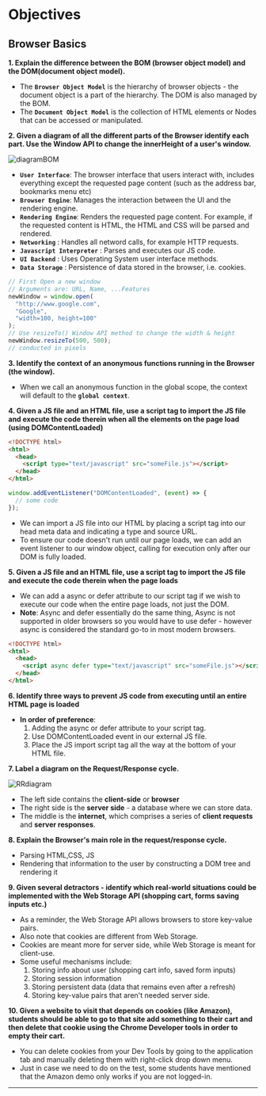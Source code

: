 # **Objectives**

## **Browser Basics**

**1. Explain the difference between the BOM (browser object model) and the DOM(document object model).**

- The **`Browser Object Model`** is the hierarchy of browser objects - the document object is a part of the hierarchy. The DOM is also managed by the BOM.
- The **`Document Object Model`** is the collection of HTML elements or Nodes that can be accessed or manipulated.

**2. Given a diagram of all the different parts of the Browser identify each part. Use the Window API to change the innerHeight of a user's window.**

![diagramBOM](https://Lambda-open-assets.s3-us-west-1.amazonaws.com/Module-DOM-API/browser-basics/assets/browser.png)

- **`User Interface`**: The browser interface that users interact with, includes everything except the requested page content (such as the address bar, bookmarks menu etc)
- **`Browser Engine`**: Manages the interaction between the UI and the rendering engine.
- **`Rendering Engine`**: Renders the requested page content. For example, if the requested content is HTML, the HTML and CSS will be parsed and rendered.
- **`Networking`** : Handles all netword calls, for example HTTP requests.
- **`Javascript Interpreter`** : Parses and executes our JS code.
- **`UI Backend`** : Uses Operating System user interface methods.
- **`Data Storage`** : Persistence of data stored in the browser, i.e. cookies.

```js
// First Open a new window
// Arguments are: URL, Name, ...Features
newWindow = window.open(
  "http://www.google.com",
  "Google",
  "width=100, height=100"
);
// Use resizeTo() Window API method to change the width & height
newWindow.resizeTo(500, 500);
// conducted in pixels
```

**3. Identify the context of an anonymous functions running in the Browser (the window).**

- When we call an anonymous function in the global scope, the context will default to the **`global context`**.

**4. Given a JS file and an HTML file, use a script tag to import the JS file and execute the code therein when all the elements on the page load (using DOMContentLoaded)**

```html
<!DOCTYPE html>
<html>
  <head>
    <script type="text/javascript" src="someFile.js"></script>
  </head>
</html>
```

```js
window.addEventListener("DOMContentLoaded", (event) => {
  // some code
});
```

- We can import a JS file into our HTML by placing a script tag into our head meta data and indicating a type and source URL.
- To ensure our code doesn't run until our page loads, we can add an event listener to our window object, calling for execution only after our DOM is fully loaded.

**5. Given a JS file and an HTML file, use a script tag to import the JS file and execute the code therein when the page loads**

- We can add a async or defer attribute to our script tag if we wish to execute our code when the entire page loads, not just the DOM.
- **Note**: Async and defer essentially do the same thing, Async is not supported in older browsers so you would have to use defer - however async is considered the standard go-to in most modern browsers.

```html
<!DOCTYPE html>
<html>
  <head>
    <script async defer type="text/javascript" src="someFile.js"></script>
  </head>
</html>
```

**6. Identify three ways to prevent JS code from executing until an entire HTML page is loaded**

- **In order of preference**:
  1. Adding the async or defer attribute to your script tag.
  2. Use DOMContentLoaded event in our external JS file.
  3. Place the JS import script tag all the way at the bottom of your HTML file.

**7. Label a diagram on the Request/Response cycle.**

![RRdiagram](https://Lambda-open-assets.s3-us-west-1.amazonaws.com/Module-DOM-API/browser-basics/assets/request-response-cycle.png)

- The left side contains the **client-side** or **browser**
- The right side is the **server side** - a database where we can store data.
- The middle is the **internet**, which comprises a series of **client requests** and **server responses**.

**8. Explain the Browser's main role in the request/response cycle.**

- Parsing HTML,CSS, JS
- Rendering that information to the user by constructing a DOM tree and rendering it

**9. Given several detractors - identify which real-world situations could be implemented with the Web Storage API (shopping cart, forms saving inputs etc.)**

- As a reminder, the Web Storage API allows browsers to store key-value pairs.
- Also note that cookies are different from Web Storage.
- Cookies are meant more for server side, while Web Storage is meant for client-use.
- Some useful mechanisms include:
  1. Storing info about user (shopping cart info, saved form inputs)
  2. Storing session information
  3. Storing persistent data (data that remains even after a refresh)
  4. Storing key-value pairs that aren't needed server side.

**10. Given a website to visit that depends on cookies (like Amazon), students should be able to go to that site add something to their cart and then delete that cookie using the Chrome Developer tools in order to empty their cart.**

- You can delete cookies from your Dev Tools by going to the application tab and manually deleting them with right-click drop down menu.
- Just in case we need to do on the test, some students have mentioned that the Amazon demo only works if you are not logged-in.

---
